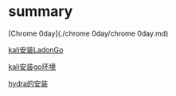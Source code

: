 # summary

[Chrome 0day](./chrome 0day/chrome 0day.md)

[kali安装LadonGo](./kali安装Ladon/kali安装Ladon.md)

[kali安装go环境](./kali安装go环境/kali安装go环境.md)

[hydra的安装](./hydra/hydra.md)
